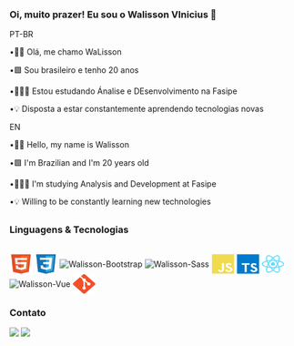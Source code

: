 ### Oi, muito prazer! Eu sou o Walisson VInicius 👋



PT-BR

 •👋🏻 Olá, me chamo WaLisson 
<p> •🟩 Sou brasileiro e tenho 20 anos</p>
 <p>•👩🏻‍💻 Estou estudando Ánalise e DEsenvolvimento na Fasipe</p>
 <p>•💡 Disposta a estar constantemente aprendendo tecnologias novas</p>

EN

 •👋🏻 Hello, my name is Walisson
<p> •🟩 I'm Brazilian and I'm 20 years old</p>
 <p>•👩🏻‍💻 I'm studying Analysis and Development at Fasipe</p>
 <p>•💡 Willing to be constantly learning new technologies</p>

    

##

  <h3>Linguagens & Tecnologias</h3>
   <div style="display: inline_block"><br>
    <img align="center" alt="Walisson-HTML" height="35" width="40" src="https://raw.githubusercontent.com/devicons/devicon/master/icons/html5/html5-original.svg">
    <img align="center" alt="Walisson-CSS" height="35" width="40" src="https://raw.githubusercontent.com/devicons/devicon/master/icons/css3/css3-original.svg">
    <img align="center" alt="Walisson-Bootstrap" height="40" width="45" title="Bootstrap" src="https://cdn.jsdelivr.net/gh/devicons/devicon/icons/bootstrap/bootstrap-original.svg">
    <img align="center" alt="Walisson-Sass" height="40" width="40" src="https://cdn.jsdelivr.net/gh/devicons/devicon/icons/sass/sass-original.svg" />
    <img align="center" alt="Walisson-Js" height="35" width="40" src="https://raw.githubusercontent.com/devicons/devicon/master/icons/javascript/javascript-plain.svg">
    <img align="center" alt="Walisson-Ts" height="35" width="40" src="https://raw.githubusercontent.com/devicons/devicon/master/icons/typescript/typescript-plain.svg">
    <img align="center" alt="Walisson-React" height="35" width="40" src="https://raw.githubusercontent.com/devicons/devicon/master/icons/react/react-original.svg">
    <img align="center" alt="Walisson-Vue" height="35" width="40" src="https://cdn.jsdelivr.net/gh/devicons/devicon/icons/vuejs/vuejs-original.svg" />
    <img align="center" alt="Walisson-git" height="35" width="40" src="https://raw.githubusercontent.com/devicons/devicon/master/icons/git/git-original.svg">

 <div>
   <h3>Contato</h3>
   <a href = "mailto:walissonvinicius10654@gmail.com"><img src="https://img.shields.io/badge/-Gmail-%23333?style=for-the-badge&logo=gmail&logoColor=white" target="_blank"></a>
   <a href="https://www.linkedin.com/in/walisson-vinicius-952abb205/" target="_blank"><img src="https://img.shields.io/badge/-LinkedIn-%230077B5?style=for-the-badge&logo=linkedin&logoColor=white" target="_blank"></a> 
 </div>

